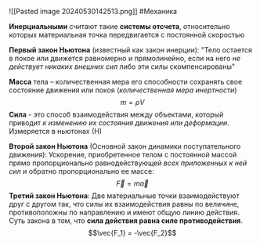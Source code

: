 ![[Pasted image 20240530142513.png]]
#Механика 

**Инерциальными** считают такие **системы отсчета**, относительно которых материальная точка передвигается с постоянной скоростью

**Первый закон Ньютона** (известный как закон инерции):
"Тело остается в покое или движется равномерно и прямолинейно, если на него *не действует никаких внешних сил* либо эти силы скомпенсированы"

**Масса** тела – количественная мера его способности сохранять свое состояние движения или покоя (*количественная мера инертности*) $$m = \rho{V}$$
**Сила** - это способ взаимодействия между объектами, который приводит *к изменению их состояния движения или деформации*. Измеряется в ньютонах (Н)

**Второй закон Ньютона** (Основной закон динамики поступательного движения):
Ускорение, приобретенное телом с постоянной массой прямо пропорционально равнодействующей *всех приложенных к ней сил* и обратно пропорционально ее массе: $$\vec{F} = m\vec{a}$$**Третий закон Ньютона**:
Две материальные точки взаимодействуют друг с другом так, что силы их взаимодействия равны по величине, противоположны по направлению и имеют общую линию действия.
Суть закона в том, что **сила действия равна силе противодействия**.$$\vec{F_1} = -\vec{F_2}$$





